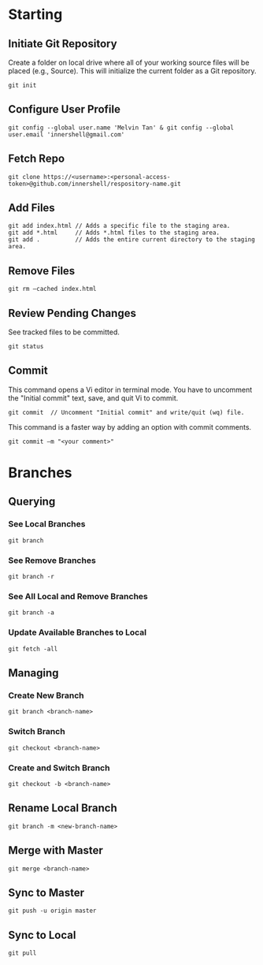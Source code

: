 # Starting
## Initiate Git Repository
Create a folder on local drive where all of your working source files will be placed (e.g., Source). This will initialize the current folder as a Git repository.

	git init


## Configure User Profile
```
git config --global user.name 'Melvin Tan' & git config --global user.email 'innershell@gmail.com'
```

## Fetch Repo

	git clone https://<username>:<personal-access-token>@github.com/innershell/respository-name.git

## Add Files

	git add index.html // Adds a specific file to the staging area.
	git add *.html     // Adds *.html files to the staging area.
	git add .          // Adds the entire current directory to the staging area.

## Remove Files

	git rm –cached index.html

## Review Pending Changes
See tracked files to be committed.

	git status

## Commit
This command opens a Vi editor in terminal mode. You have to uncomment the "Initial commit" text, save, and quit Vi to commit.

	git commit  // Uncomment "Initial commit" and write/quit (wq) file.

This command is a faster way by adding an option with commit comments.

	git commit –m "<your comment>"

# Branches
## Querying
### See Local Branches

	git branch

### See Remove Branches

	git branch -r

### See All Local and Remove Branches

	git branch -a

### Update Available Branches to Local

	git fetch -all

## Managing
### Create New Branch

	git branch <branch-name>

### Switch Branch

	git checkout <branch-name>

### Create and Switch Branch

	git checkout -b <branch-name>

## Rename Local Branch

	git branch -m <new-branch-name>

## Merge with Master

	git merge <branch-name>

## Sync to Master

	git push -u origin master

## Sync to Local

	git pull

